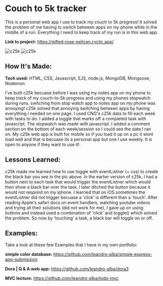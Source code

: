 # Couch to 5k tracker
This is a personal web app I use to track my couch to 5k progress! It solved the problem of me having to switch between apps on my phone while in the middle of a run. Everything I need to keep track of my run is in this web app.

**Link to project:** https://gifted-rose-pelican.cyclic.app/

![c25k](https://i.ibb.co/tLcQkKY/c25k02.png)
![c25k](https://i.ibb.co/S3B4GhY/c25k03.png)

## How It's Made:

**Tech used:** HTML, CSS, Javascript, EJS, node.js, MongoDB, Mongoose, Nodemon

I've built c25k becuase before I was using my notes app on my phone to keep track of my couch-to-5k progress and using my phones stopwatch during runs. switching from stop watch app to notes app on my phone was annoying! c25k solved that annoying switching between apps by having everything i needed on one page. I used CNG's c25k data to fill each week with tasks to do. I added a toggle that marks off a completed task with javascript. The stopwatch was made with javascript. I added a comment section on the bottom of each week/session so I could see the date I ran on. My c25k web app is built for mobile so if you load it up on a pc it wont load well and that is becuase its a personal app but one I use weekly. It is open to anyone if they want to use it! 

## Lessons Learned:

c25k made me learned how to use toggle with eventListner (+ css) to create the black bar you see in the pic above. In the earlier version of c25k, I had a button next to each task that would trigger the eventListner which would then show a black bar over the task, I later ditched the button because it would not respond on my iphone. I learned that on iOS sometimes the eventListner did not trigger becuase a 'click' is different than a 'touch'. After reading Apple's safari docs on event handlers, watching youtube videos and trying all their solutions (did not work for me), I gave up on using buttons and instead used a combination of 'click' and toggle() which solved the problem. So now by 'touching' a task, a black bar will toggle on or off. 

## Examples:
Take a look at these few Examples that I have in my own portfolio:

**simple color database:** https://github.com/leandro-alba/simple-express-app-submission

**Dora | Q & A web app:** https://github.com/leandro-alba/dora3

**MVC lecture:** https://github.com/leandro-alba/todo-mvc
